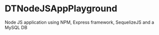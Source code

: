 # DTNodeJSAppPlayground
Node JS application using NPM, Express framework, SequelizeJS and a MySQL DB
